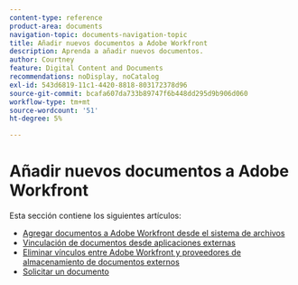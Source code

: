 ```yaml
---
content-type: reference
product-area: documents
navigation-topic: documents-navigation-topic
title: Añadir nuevos documentos a Adobe Workfront
description: Aprenda a añadir nuevos documentos.
author: Courtney
feature: Digital Content and Documents
recommendations: noDisplay, noCatalog
exl-id: 543d6819-11c1-4420-8818-803172378d96
source-git-commit: bcafa607da733b89747f6b448dd295d9b906d060
workflow-type: tm+mt
source-wordcount: '51'
ht-degree: 5%

---
```


# Añadir nuevos documentos a Adobe Workfront

Esta sección contiene los siguientes artículos:

* [Agregar documentos a Adobe Workfront desde el sistema de archivos](../../documents/adding-documents-to-workfront/add-documents-from-file-system.md)
* [Vinculación de documentos desde aplicaciones externas](../../documents/adding-documents-to-workfront/link-documents-from-external-apps.md)
* [Eliminar vínculos entre Adobe Workfront y proveedores de almacenamiento de documentos externos](../../documents/adding-documents-to-workfront/remove-links-between-wf-and-doc-apps.md)
* [Solicitar un documento](../../documents/adding-documents-to-workfront/request-a-document.md)
